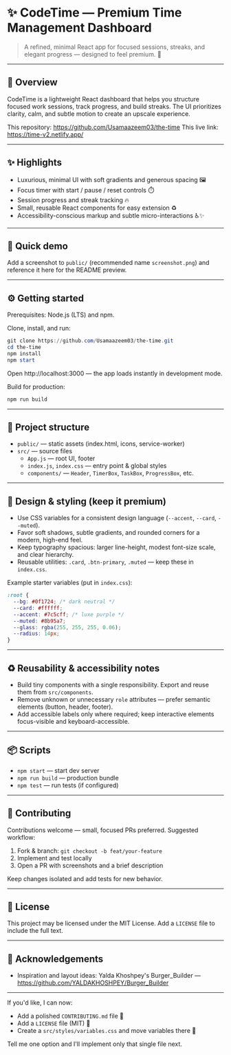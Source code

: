 # ✨ CodeTime — Premium Time Management Dashboard

> A refined, minimal React app for focused sessions, streaks, and elegant progress — designed to feel premium. 💎

---

## 🚀 Overview

CodeTime is a lightweight React dashboard that helps you structure focused work sessions, track progress, and build streaks. The UI prioritizes clarity, calm, and subtle motion to create an upscale experience.

This repository: https://github.com/Usamaazeem03/the-time
This live link: https://time-v2.netlify.app/

---

## ✨ Highlights

- Luxurious, minimal UI with soft gradients and generous spacing 🖼️
- Focus timer with start / pause / reset controls ⏱️
- Session progress and streak tracking 🔥
- Small, reusable React components for easy extension ♻️
- Accessibility-conscious markup and subtle micro-interactions ♿️✨

---

## 🎯 Quick demo

Add a screenshot to `public/` (recommended name `screenshot.png`) and reference it here for the README preview.

---

## ⚙️ Getting started

Prerequisites: Node.js (LTS) and npm.

Clone, install, and run:

```powershell
git clone https://github.com/Usamaazeem03/the-time.git
cd the-time
npm install
npm start
```

Open http://localhost:3000 — the app loads instantly in development mode.

Build for production:

```powershell
npm run build
```

---

## 🧭 Project structure

- `public/` — static assets (index.html, icons, service-worker)
- `src/` — source files
  - `App.js` — root UI, footer
  - `index.js`, `index.css` — entry point & global styles
  - `components/` — `Header`, `TimerBox`, `TaskBox`, `ProgressBox`, etc.

---

## 🎨 Design & styling (keep it premium)

- Use CSS variables for a consistent design language (`--accent`, `--card`, `--muted`).
- Favor soft shadows, subtle gradients, and rounded corners for a modern, high-end feel.
- Keep typography spacious: larger line-height, modest font-size scale, and clear hierarchy.
- Reusable utilities: `.card`, `.btn-primary`, `.muted` — keep these in `index.css`.

Example starter variables (put in `index.css`):

```css
:root {
  --bg: #0f1724; /* dark neutral */
  --card: #ffffff;
  --accent: #7c5cff; /* luxe purple */
  --muted: #8b95a7;
  --glass: rgba(255, 255, 255, 0.06);
  --radius: 14px;
}
```

---

## ♻️ Reusability & accessibility notes

- Build tiny components with a single responsibility. Export and reuse them from `src/components`.
- Remove unknown or unnecessary `role` attributes — prefer semantic elements (button, header, footer).
- Add accessible labels only where required; keep interactive elements focus-visible and keyboard-accessible.

---

## 📦 Scripts

- `npm start` — start dev server
- `npm run build` — production bundle
- `npm test` — run tests (if configured)

---

## 🤝 Contributing

Contributions welcome — small, focused PRs preferred. Suggested workflow:

1. Fork & branch: `git checkout -b feat/your-feature`
2. Implement and test locally
3. Open a PR with screenshots and a brief description

Keep changes isolated and add tests for new behavior.

---

## 📜 License

This project may be licensed under the MIT License. Add a `LICENSE` file to include the full text.

---

## 🙏 Acknowledgements

- Inspiration and layout ideas: Yalda Khoshpey's Burger_Builder — https://github.com/YALDAKHOSHPEY/Burger_Builder

---

If you'd like, I can now:

- Add a polished `CONTRIBUTING.md` file 💼
- Add a `LICENSE` file (MIT) 📜
- Create a `src/styles/variables.css` and move variables there 🎨

Tell me one option and I'll implement only that single file next.
